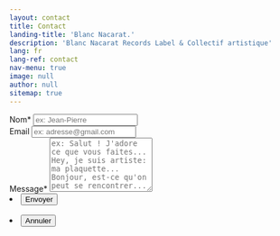 ```yaml
---
layout: contact
title: Contact
landing-title: 'Blanc Nacarat.'
description: 'Blanc Nacarat Records Label & Collectif artistique'
lang: fr
lang-ref: contact
nav-menu: true
image: null
author: null
sitemap: true
---
```

<section id="contact">
	<div class="inner">
		<section>
			<form action="https://formspree.io/{{ site.email }}" method="POST">
				<input type="hidden" name="_language" value="{{ page.lang }}" />
				<input type="hidden" name="_format" value="plain" />
				<input type="hidden" name="_next" value="https://blancnacarat.github.io/fr/merci">
				<div class="field half first">
					<label for="name">Nom*</label>
					<input type="text" name="name" required id="name" placeholder="ex: Jean-Pierre" />
				</div>
				<div class="field half">
					<label for="email">Email</label>
					<input type="text" name="_replyto" required id="email" placeholder="ex: adresse@gmail.com" />
				</div>
				<div class="field">
					<label for="message">Message*</label>
					<textarea name="message" id="message" style="resize:vertical" rows="6" required placeholder="ex: Salut ! J'adore ce que vous faites... Hey, je suis artiste: ma plaquette... Bonjour, est-ce qu'on peut se rencontrer..."></textarea>
				</div>
				<section class="actions">
					<li><input type="submit" value="Envoyer" class="special"/></li>
					<br>
					<li><input type="reset" value="Annuler" /></li>
				</section>
			</form>
		</section>